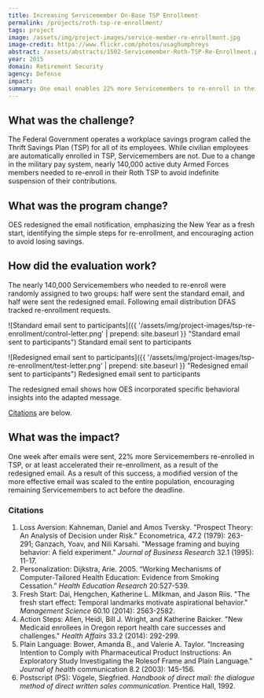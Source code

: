 ```yaml
---
title: Increasing Servicemember On-Base TSP Enrollment 
permalink: /projects/roth-tsp-re-enrollment/
tags: project
image: /assets/img/project-images/service-member-re-enrollment.jpg
image-credit: https://www.flickr.com/photos/usaghumphreys
abstract: /assets/abstracts/1502-Servicemember-Roth-TSP-Re-Enrollment.pdf
year: 2015
domain: Retirement Security
agency: Defense
impact:
summary: One email enables 22% more Servicemembers to re-enroll in their Thrift Savings Plans.
---
```

## What was the challenge?

The Federal Government operates a workplace savings program called the Thrift Savings Plan (TSP) for all of its employees. While civilian employees are automatically enrolled in TSP, Servicemembers are not. Due to a change in the military pay system, nearly 140,000 active duty Armed Forces members needed to re-enroll in their Roth TSP to avoid indefinite suspension of their contributions. 

## What was the program change?

OES redesigned the email notification, emphasizing the New Year as a fresh start, identifying the simple steps for  re-enrollment, and encouraging action to avoid losing savings.

## How did the evaluation work?

The nearly 140,000 Servicemembers who needed to re-enroll  were randomly assigned to two groups: half were sent the standard email, and half were sent the redesigned email.  Following email distribution DFAS tracked re-enrollment requests.

![Standard email sent to participants]({{ '/assets/img/project-images/tsp-re-enrollment/control-letter.png' | prepend: site.baseurl }} "Standard email sent to participants")
Standard email sent to participants

![Redesigned email sent to participants]({{ '/assets/img/project-images/tsp-re-enrollment/test-letter.png' | prepend: site.baseurl }} "Redesigned email sent to participants")
Redesigned email sent to participants

The redesigned email shows how OES incorporated specific behavioral insights into the adapted message.

[Citations](#citations) are below.

## What was the impact?

One week after emails were sent, 22% more Servicemembers re-enrolled in TSP, or at least accelerated their re-enrollment, as a result of the redesigned email. As a result of this success, a modified version of the more effective email was scaled to the entire population, encouraging remaining Servicemembers to act before the deadline.

### Citations

1. Loss Aversion: Kahneman, Daniel and Amos Tversky. "Prospect Theory: An Analysis of Decision under Risk." Econometrica, 47.2 (1979): 263-291; Ganzach, Yoav, and Nili Karsahi. "Message framing and buying behavior: A field experiment." _Journal of Business Research_ 32.1 (1995): 11-17.
2. Personalization: Dijkstra, Arie. 2005. “Working Mechanisms of Computer-Tailored Health Education: Evidence from Smoking Cessation.” _Health Education Research_ 20:527-539.
3. Fresh Start: Dai, Hengchen, Katherine L. Milkman, and Jason Riis. "The fresh start effect: Temporal landmarks motivate aspirational behavior." _Management Science_ 60.10 (2014): 2563-2582.
4. Action Steps:  Allen, Heidi, Bill J. Wright, and Katherine Baicker. "New Medicaid enrollees in Oregon report health care successes and challenges." _Health Affairs_ 33.2 (2014): 292-299.
5. Plain Language:  Bower, Amanda B., and Valerie A. Taylor. "Increasing Intention to Comply with Pharmaceutical Product Instructions: An Exploratory Study Investigating the Rolesof Frame and Plain Language." _Journal of health_ communication 8.2 (2003): 145-156.
6. Postscript (PS): Vögele, Siegfried. _Handbook of direct mail: the dialogue method of direct written sales communication._ Prentice Hall, 1992.

